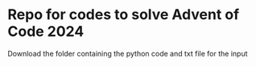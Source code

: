# Repo for codes to solve Advent of Code 2024

Download the folder containing the python code and txt file for the input
